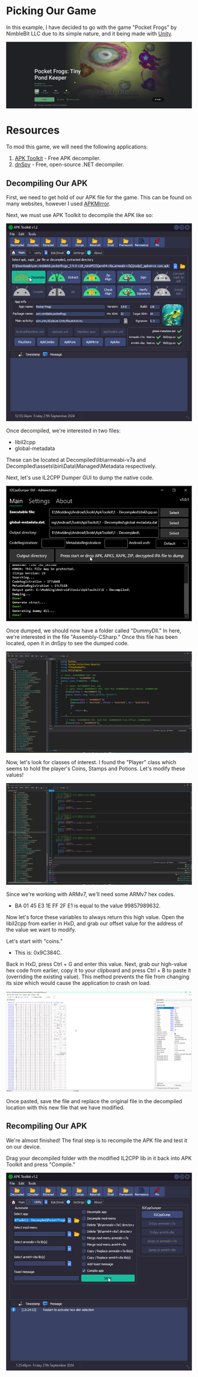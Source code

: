 # Picking Our Game
In this example, I have decided to go with the game "Pocket Frogs" by NimbleBit LLC due to its simple nature, and it being made with [Unity](https://unity.com).

![Decompile](https://github.com/Dan-Banfield/Modded-Game-Example/blob/main/Images/Image0.png?raw=true)


# Resources
To mod this game, we will need the following applications:

 1. [APK Toolkit](https://xdaforums.com/t/tool-apk-toolkit-v1-3-windows.4572881/) - Free APK decompiler.
 2. [dnSpy](https://github.com/dnSpy/dnSpy) - Free, open-source .NET decompiler.

## Decompiling Our APK

 First, we need to get hold of our APK file for the game. This can be found on many websites, however I used [APKMirror](https://www.apkmirror.com/).

 Next, we must use APK Toolkit to decompile the APK like so:
 
 ![Decompile](https://github.com/Dan-Banfield/Modded-Game-Example/blob/main/Images/Image1.png?raw=true)

Once decompiled, we're interested in two files:
* libil2cpp
* global-metadata

These can be located at Decompiled\lib\armeabi-v7a and Decompiled\assets\bin\Data\Managed\Metadata respectively.

Next, let's use IL2CPP Dumper GUI to dump the native code.

![IL2CPP Dumper](https://github.com/Dan-Banfield/Modded-Game-Example/blob/main/Images/Image2.png?raw=true)

Once dumped, we should now have a folder called "DummyDll." In here, we're interested in the file "Assembly-CSharp." Once this file has been located, open it in dnSpy to see the dumped code.

![DummyDLL](https://github.com/Dan-Banfield/Modded-Game-Example/blob/main/Images/Image3.png?raw=true)

Now, let's look for classes of interest. I found the "Player" class which seems to hold the player's Coins, Stamps and Potions. Let's modify these values!

![Player Class](https://github.com/Dan-Banfield/Modded-Game-Example/blob/main/Images/Image4.png?raw=true)

Since we're working with ARMv7, we'll need some ARMv7 hex codes.

 - BA 01 45 E3 1E FF 2F E1 is equal to the value 99857989632.

Now let's force these variables to always return this high value.
Open the libil2cpp from earlier in HxD, and grab our offset value for the address of the value we want to modify. 

Let's start with "coins." 
* This is: 0x9C384C.

Back in HxD, press Ctrl + G and enter this value. Next, grab our high-value hex code from earlier, copy it to your clipboard and press Ctrl + B to paste it (overriding the existing value). This method prevents the file from changing its size which would cause the application to crash on load. 

![HxD](https://github.com/Dan-Banfield/Modded-Game-Example/blob/main/Images/Image5.png?raw=true)

Once pasted, save the file and replace the original file in the decompiled location with this new file that we have modified.

## Recompiling Our APK

We're almost finished! The final step is to recompile the APK file and test it on our device.

Drag your decompiled folder with the modified IL2CPP lib in it back into APK Toolkit and press "Compile."

![Recompile](https://github.com/Dan-Banfield/Modded-Game-Example/blob/main/Images/Image6.png?raw=true)
